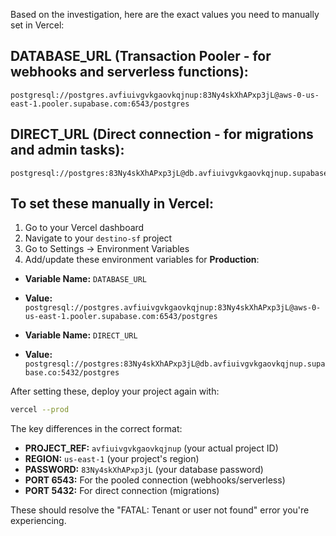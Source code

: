 Based on the investigation, here are the exact values you need to manually set in Vercel:

## DATABASE_URL (Transaction Pooler - for webhooks and serverless functions):
```
postgresql://postgres.avfiuivgvkgaovkqjnup:83Ny4skXhAPxp3jL@aws-0-us-east-1.pooler.supabase.com:6543/postgres
```

## DIRECT_URL (Direct connection - for migrations and admin tasks):
```
postgresql://postgres:83Ny4skXhAPxp3jL@db.avfiuivgvkgaovkqjnup.supabase.co:5432/postgres
```

## To set these manually in Vercel:

1. Go to your Vercel dashboard
2. Navigate to your `destino-sf` project
3. Go to Settings → Environment Variables
4. Add/update these environment variables for **Production**:

- **Variable Name:** `DATABASE_URL`
- **Value:** `postgresql://postgres.avfiuivgvkgaovkqjnup:83Ny4skXhAPxp3jL@aws-0-us-east-1.pooler.supabase.com:6543/postgres`

- **Variable Name:** `DIRECT_URL` 
- **Value:** `postgresql://postgres:83Ny4skXhAPxp3jL@db.avfiuivgvkgaovkqjnup.supabase.co:5432/postgres`

After setting these, deploy your project again with:
```bash
vercel --prod
```

The key differences in the correct format:
- **PROJECT_REF:** `avfiuivgvkgaovkqjnup` (your actual project ID)
- **REGION:** `us-east-1` (your project's region)
- **PASSWORD:** `83Ny4skXhAPxp3jL` (your database password)
- **PORT 6543:** For the pooled connection (webhooks/serverless)
- **PORT 5432:** For direct connection (migrations)

These should resolve the "FATAL: Tenant or user not found" error you're experiencing.
